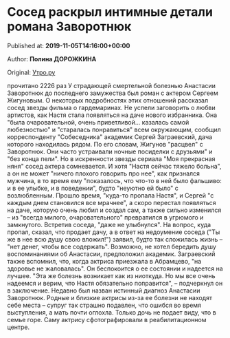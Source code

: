 
# Сосед раскрыл интимные детали романа Заворотнюк

Published at: **2019-11-05T14:16:00+00:00**

Author: **Полина ДОРОЖКИНА**

Original: [Утро.ру](https://utro.ru/showbiz/2019/11/05/1423326.shtml)

прочитано 2226 раз
У страдающей смертельной болезнью Анастасии Заворотнюк до последнего замужества был роман с актером Сергеем Жигуновым. О некоторых подробностях этих отношений рассказал сосед звезды фильма о гардемаринах.
Не успели заговорить о любви артистов, как Настя стала появляться на даче нового избранника. Она "была очаровательной, очень приветливой... казалась самой любезностью" и "старалась понравиться" всем окружающим, сообщил корреспонденту "Собеседника" академик Сергей Заграевский, дача которого находилась рядом. По его словам, Жигунов "расцвел" с Заворотнюк. Они часто устраивали ночные посиделки с друзьями" и "без конца пели".
Но в искренности звезды сериала "Моя прекрасная няня" сосед актера сомневается. И хотя "Настя сейчас тяжело больна", а он не может "ничего плохого говорить про нее", как признался мужчина, в то время ему "показалось, что что-то в ней было фальшиво: и в ее улыбке, и в поведении", будто "неуютно ей было" с возлюбленным.
Прошло время, "куда-то пропала Настя", и Сергей "с каждым днем становился все мрачнее", а скоро перестал появляться на даче, которую очень любил и создал сам, а также сильно изменился – из "всегда милого, очаровательного" превратился в угрюмого и замкнутого. Встретив соседа, "даже не улыбнулся". На вопрос, куда пропал, сказал, что продает дачу, а в ответ на недоумение соседа ("Ты же в нее всю душу свою вложил!") заявил, будто так сложилась жизнь – "нет денег, чтобы все содержать". Возможно, не хотел бередить душу воспоминаниями об Анастасии, предположил академик.
Заграевский также вспомнил, что, когда актриса приезжала в Абрамцево, "на здоровье не жаловалась". Он беспокоится о ее состоянии и надеется на лучшее. "Эта же болезнь возникает как из ниоткуда. Но мы все очень надеемся и верим, что Настя обязательно поправится", – подчеркнул он в заключение.
Недавно был назван истинный диагноз Анастасии Заворотнюк. Родные и близкие актрисы из-за ее болезни не находят себе места – супруг так страшно подавлен, что ошибся во время выступления, а мать почти оглохла. Только дочь не подает виду, что в семье горе. Саму актрису сфотографировали в реабилитационном центре.
